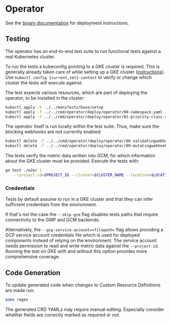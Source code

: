 # Operator

See the [binary documentation](../../cmd/operator/README.md) for deployment instructions.

## Testing

The operator has an end-to-end test suite to run functional tests against a real
Kubernetes cluster.

To run the tests a kubeconfig pointing to a GKE cluster is required. This is generally
already taken care of while setting up a GKE cluster
([instructions](https://cloud.google.com/kubernetes-engine/docs/how-to/creating-a-zonal-cluster)).
Use `kubectl config {current,set}-context` to verify or change which cluster the tests will
execute against.

The test expects various resources, which are part of deploying the operator, to be installed
in the cluster:

```bash
kubectl apply -k ../../manifests/base/setup
kubectl apply -f ../../cmd/operator/deploy/operator/00-namespace.yaml
kubectl apply -f ../../cmd/operator/deploy/operator/01-priority-class.yaml
```

The operator itself is run locally within the test suite. Thus, make sure the blocking
webhooks are not currently enabled:

```bash
kubectl delete -f ../../cmd/operator/deploy/operator/08-validatingwebhookconfiguration.yaml
kubectl delete -f ../../cmd/operator/deploy/operator/09-mutatingwebhookconfiguration.yaml
```

The tests verify the metric data written into GCM, for which information about the
GKE cluster must be provided. Execute the tests with:

```bash
go test ./e2e/ \
    --project-id=$PROJECT_ID --cluster=$CLUSTER_NAME --location=$LOCATION
```

### Credentials

Tests by default assume to run in a GKE cluster and that they can infer sufficient
credentials from the environment.

If that's not the case the `--skip-gcm` flag disables tests paths that require
connectivity to the GMP and GCM backends.

Alternatively, the `--gcp-service-account=<filepath>` flag allows providing a
GCP service account credentials file which is used for deployed components instead
of relying on the environment. The service account needs permission to read and write
metric data against the `--project-id`.
Running the test on GKE with and without this option provides more comprehensive
coverage.

## Code Generation

To update generated code when changes to Custom Resource Definitions are made run:

```bash
make regen
```

The generated CRD YAMLs may require manual editing. Especially consider whether fields
are correctly marked as required or not.
